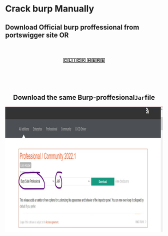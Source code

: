 # Crack burp Manually

<h2>Download Official burp proffessional from portswigger site OR </h2>
<br>
<center>
  <h3><a href="https://portswigger.net/burp/releases">🇨​🇱​🇮​🇨​🇰​ 🇭​🇪​🇷​🇪​</a>
  </h3>
  <br><br><br>
  <h2>Download the same Burp-proffesional<code>Jar</code>file</h2>
  <img width="800" height="400" alt="Your internet speed sucks" src="-attributes/Screenshot 2022-01-28 214359.jpg"></img>
  
